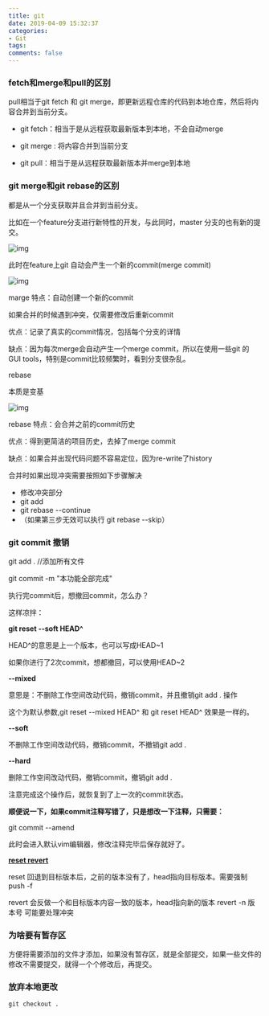 ```yaml
---
title: git
date: 2019-04-09 15:32:37
categories:
- Git
tags:
comments: false
---
```


### fetch和merge和pull的区别

 pull相当于git fetch 和 git merge，即更新远程仓库的代码到本地仓库，然后将内容合并到当前分支。

- git fetch：相当于是从远程获取最新版本到本地，不会自动merge

- git merge :  将内容合并到当前分支

- git pull：相当于是从远程获取最新版本并merge到本地



### git merge和git rebase的区别

都是从一个分支获取并且合并到当前分支。



比如在一个feature分支进行新特性的开发，与此同时，master 分支的也有新的提交。

![img](http://s3.mogucdn.com/mlcdn/c45406/190614_7la7ll76bjkk1k45h0cee6512dl9b_1000x805.png)

此时在feature上git 自动会产生一个新的commit(merge commit)



![img](http://s3.mogucdn.com/mlcdn/c45406/190614_2fiehd76ce7ed9j5f0a3g48a2l5jd_1000x877.png)

marge 特点：自动创建一个新的commit

如果合并的时候遇到冲突，仅需要修改后重新commit

优点：记录了真实的commit情况，包括每个分支的详情

缺点：因为每次merge会自动产生一个merge commit，所以在使用一些git 的GUI tools，特别是commit比较频繁时，看到分支很杂乱。



rebase 

本质是变基

![img](http://s3.mogucdn.com/mlcdn/c45406/190614_3hkjle3fd2kbab5a49e44ij7c8la8_1000x774.png)

rebase 特点：会合并之前的commit历史

优点：得到更简洁的项目历史，去掉了merge commit

缺点：如果合并出现代码问题不容易定位，因为re-write了history

合并时如果出现冲突需要按照如下步骤解决

- 修改冲突部分
- git add
- git rebase --continue
- （如果第三步无效可以执行 git rebase --skip）





### git commit 撤销

git add . //添加所有文件

git commit -m "本功能全部完成"

 

执行完commit后，想撤回commit，怎么办？

 

这样凉拌：

**git reset --soft HEAD^**



HEAD^的意思是上一个版本，也可以写成HEAD~1

如果你进行了2次commit，想都撤回，可以使用HEAD~2



**--mixed** 

意思是：不删除工作空间改动代码，撤销commit，并且撤销git add . 操作

这个为默认参数,git reset --mixed HEAD^ 和 git reset HEAD^ 效果是一样的。

 

**--soft**  

不删除工作空间改动代码，撤销commit，不撤销git add . 

 

**--hard**

删除工作空间改动代码，撤销commit，撤销git add . 

注意完成这个操作后，就恢复到了上一次的commit状态。

 

 

**顺便说一下，如果commit注释写错了，只是想改一下注释，只需要：**

git commit --amend

此时会进入默认vim编辑器，修改注释完毕后保存就好了。



[**reset revert**](https://blog.csdn.net/yxlshk/article/details/79944535)

reset 回退到目标版本后，之前的版本没有了，head指向目标版本。需要强制push -f

revert 会反做一个和目标版本内容一致的版本，head指向新的版本 revert -n 版本号 可能要处理冲突



### 为啥要有暂存区

方便将需要添加的文件才添加，如果没有暂存区，就是全部提交，如果一些文件的修改不需要提交，就得一个个修改后，再提交。



### 放弃本地更改
	git checkout .